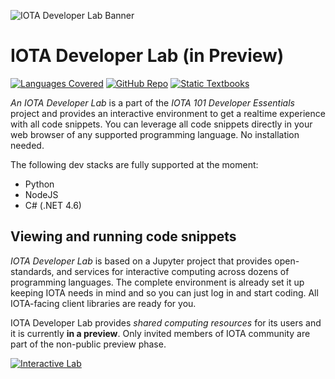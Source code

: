 ![IOTA Developer Lab Banner](https://raw.githubusercontent.com/Hribek25/IOTA101/master/Graphics/IOTA-Developer-Lab.png)
# IOTA Developer Lab (in Preview)
[![Languages Covered](https://img.shields.io/badge/Coverage-Python%20%7C%20NodeJS%20%7C%20C%23-brightgreen.svg "Languages covered")](https://hribek25.github.io/IOTA101/devlab.html#Language-Coverage)
[![GitHub Repo](https://img.shields.io/badge/GitHub-Repo-green.svg "Project Home")](https://github.com/Hribek25/IOTA101/tree/master/Developer%20Lab)
[![Static Textbooks](https://img.shields.io/badge/Static-Textbooks-yellow.svg "All chapters on a single page")](https://iota101.info/)

*An IOTA Developer Lab* is a part of the *IOTA 101 Developer Essentials* project and provides an interactive environment to get a realtime experience with all code snippets. You can leverage all code snippets directly in your web browser of any supported programming language. No installation needed.

The following dev stacks are fully supported at the moment:
* Python
* NodeJS
* C# (.NET 4.6)

## Viewing and running code snippets
*IOTA Developer Lab* is based on a Jupyter project that provides open-standards, and services for interactive computing across dozens of programming languages. The complete environment is already set it up keeping IOTA needs in mind and so you can just log in and start coding. All IOTA-facing client libraries are ready for you.

IOTA Developer Lab provides *shared computing resources* for its users and it is currently **in a preview**. Only invited members of IOTA community are part of the non-public preview phase.

[![Interactive Lab](https://img.shields.io/badge/Interactive-Lab-blue.svg "Interactive experience with code snippets")](https://lab.iota101.info/)
